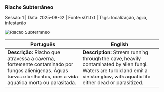 ### Riacho Subterrâneo

Sessão: 1 | Data: 2025-08-02 | Fonte: s01.txt | Tags: localização, água, infestação

![Riacho Subterrâneo](location_blank.png)

| Português                                                                                                                                                         | English                                                                                                                                                                          |
| ----------------------------------------------------------------------------------------------------------------------------------------------------------------- | -------------------------------------------------------------------------------------------------------------------------------------------------------------------------------- |
| **Descrição:** Riacho que atravessa a caverna, fortemente contaminado por fungos alienígenas. Águas turvas e brilhantes, com a vida aquática morta ou parasitada. | **Description:** Stream running through the cave, heavily contaminated by alien fungi. Waters are turbid and emit a sinister glow, with aquatic life either dead or parasitized. |


















